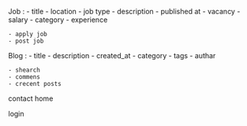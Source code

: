 Job :
    - title
    - location
    - job type
    - description
    - published at 
    - vacancy 
    - salary
    - category
    - experience
    

    - apply job
    - post job
   

Blog :
    - title
    - description
    - created_at
    - category
    - tags
    - authar


    - shearch
    - commens
    - crecent posts

contact
home


login

